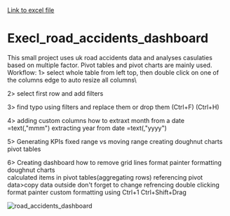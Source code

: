 [Link to excel file](https://docs.google.com/spreadsheets/d/1P1tNTXcwuE3Fw0i56uP98ZwWzPntF3Ap/edit?usp=sharing&ouid=109758291000514394717&rtpof=true&sd=true)
# Execl_road_accidents_dashboard
This small project uses uk road accidents data and analyses casulaties based on multiple factor. Pivot tables and pivot charts are mainly used.
Workflow:
1> select whole table from left top, then double click on one of the columns edge to auto resize all columns\

2> select first row and add filters

3> find typo using filters and replace them or drop them (Ctrl+F) (Ctrl+H)

4> adding custom columns      how to extraxt month from a date            =text(,"mmm")
   extracting year from date               =text(,"yyyy")

5> Generating KPIs                  fixed range vs moving range          creating doughnut charts  pivot tables

6> Creating dashboard          how to remove grid lines     format painter      formatting doughnut charts    
	calculated items in pivot tables(aggregating rows)     referencing pivot data>copy data outside don't forget 	to change refrencing      double clicking format painter   custom formatting using Ctrl+1   Ctrl+Shift+Drag  
	
 ![road_accidents_dashboard](https://github.com/Hk6162/Execl_road_accidents_dashboard/assets/99483282/d205c7b6-3fd9-486a-bcf2-8b4e5bb101cd)



